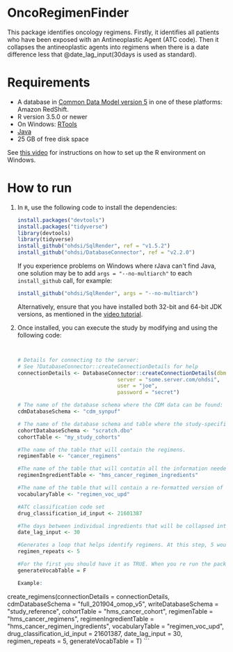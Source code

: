 OncoRegimenFinder
==============================

This package identifies oncology regimens. Firstly, it identifies all patients who have been exposed with an Antineoplastic Agent (ATC code). Then it collapses the antineoplastic agents into regimens when there is a date difference less that @date_lag_input(30days is used as standard). 

Requirements
============

- A database in [Common Data Model version 5](https://github.com/OHDSI/CommonDataModel) in one of these platforms: Amazon RedShift.
- R version 3.5.0 or newer
- On Windows: [RTools](http://cran.r-project.org/bin/windows/Rtools/)
- [Java](http://java.com)
- 25 GB of free disk space

See [this video](https://youtu.be/K9_0s2Rchbo) for instructions on how to set up the R environment on Windows.

How to run
==========
1. In `R`, use the following code to install the dependencies:

	```r
	install.packages("devtools")
	install.packages("tidyverse")
	library(devtools)
	library(tidyverse)
	install_github("ohdsi/SqlRender", ref = "v1.5.2")
	install_github("ohdsi/DatabaseConnector", ref = "v2.2.0")
	```

	If you experience problems on Windows where rJava can't find Java, one solution may be to add `args = "--no-multiarch"` to each `install_github` call, for example:
	
	```r
	install_github("ohdsi/SqlRender", args = "--no-multiarch")
	```
	
	Alternatively, ensure that you have installed both 32-bit and 64-bit JDK versions, as mentioned in the [video tutorial](https://youtu.be/K9_0s2Rchbo).
	
    
	
3. Once installed, you can execute the study by modifying and using the following code:
	
	```r
	
	
	# Details for connecting to the server:
	# See ?DatabaseConnector::createConnectionDetails for help
	connectionDetails <- DatabaseConnector::createConnectionDetails(dbms = "postgresql",
									server = "some.server.com/ohdsi",
									user = "joe",
									password = "secret")
	
	# The name of the database schema where the CDM data can be found:
	cdmDatabaseSchema <- "cdm_synpuf"
	
	# The name of the database schema and table where the study-specific cohorts will be instantiated:
	cohortDatabaseSchema <- "scratch.dbo"
	cohortTable <- "my_study_cohorts"
	
	#The name of the table that will contain the regimens.
	regimenTable <- "cancer_regimens"
	
	#The name of the table that will contatin all the information needed in order to generate the episode tables
	regimenIngredientTable <- "hms_cancer_regimen_ingredients"
	
	#The name of the table that will contain a re-formatted version of the HemOnc vocabulary
	vocabularyTable <- "regimen_voc_upd"
	
	#ATC classification code set
	drug_classification_id_input <- 21601387
	
	#The days between individual ingredients that will be collapsed into a regimen
	date_lag_input <- 30
	
	#Generates a loop that helps identify regimens. At this step, 5 would be sufficient.
	regimen_repeats <- 5
	
	#For the first you should have it as TRUE. When you re run the package set it as FALSE.
	generateVocabTable = F
	
	Example:
	
create_regimens(connectionDetails = connectionDetails,
               cdmDatabaseSchema = "full_201904_omop_v5",
               writeDatabaseSchema = "study_reference",
               cohortTable = "hms_cancer_cohort",
               regimenTable = "hms_cancer_regimens",
               regimenIngredientTable = "hms_cancer_regimen_ingredients",
               vocabularyTable = "regimen_voc_upd",
               drug_classification_id_input = 21601387,
               date_lag_input = 30,
               regimen_repeats = 5,
               generateVocabTable = T)
	```



